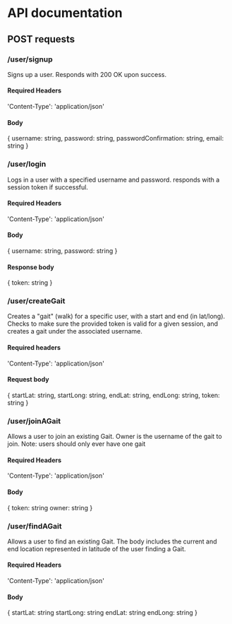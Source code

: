 # API documentation

## POST requests

### /user/signup

Signs up a user. Responds with 200 OK upon success.

#### Required Headers

'Content-Type': 'application/json'

#### Body

{
username: string,
password: string,
passwordConfirmation: string,
email: string
}

### /user/login

Logs in a user with a specified username and password. responds with a session token if successful.

#### Required Headers

'Content-Type': 'application/json'

#### Body

{
username: string,
password: string
}

#### Response body

{
token: string
}

### /user/createGait

Creates a "gait" (walk) for a specific user, with a start and end (in lat/long).
Checks to make sure the provided token is valid for a given session, and creates
a gait under the associated username.

#### Required headers

'Content-Type': 'application/json'

#### Request body

{
startLat: string,
startLong: string,
endLat: string,
endLong: string,
token: string
}

### /user/joinAGait

Allows a user to join an existing Gait.
Owner is the username of the gait to join.
Note: users should only ever have one gait

#### Required Headers

'Content-Type': 'application/json'

#### Body

{
token: string
owner: string
}

### /user/findAGait

Allows a user to find an existing Gait.
The body includes the current and end location represented in latitude
of the user finding a Gait.

#### Required Headers

'Content-Type': 'application/json'

#### Body

{
startLat: string
startLong: string
endLat: string
endLong: string
}
